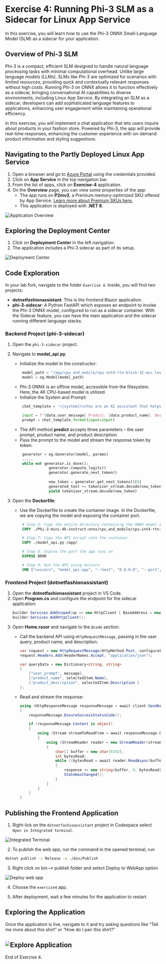 
# Exercise 4: Running Phi-3 SLM as a Sidecar for Linux App Service

In this exercise, you will learn how to use the Phi-3 ONNX Small-Language Model (SLM) as a sidecar for your application.

## Overview of Phi-3 SLM

Phi-3 is a compact, efficient SLM designed to handle natural language processing tasks with minimal computational overhead. Unlike large language models (LLMs), SLMs like Phi-3 are optimized for scenarios with limited resources, providing quick and contextually relevant responses without high costs. Running Phi-3 on ONNX allows it to function effectively as a sidecar, bringing conversational AI capabilities to diverse environments, including Linux App Service. By integrating an SLM as a sidecar, developers can add sophisticated language features to applications, enhancing user engagement while maintaining operational efficiency.

In this exercise, you will implement a chat application that lets users inquire about products in your fashion store. Powered by Phi-3, the app will provide real-time responses, enhancing the customer experience with on-demand product information and styling suggestions.

## Navigating to the Partly Deployed Linux App Service

1. Open a browser and go to [Azure Portal](https://portal.azure.com) using the credentials provided.
2. Click on **App Service** in the top navigation bar.
3. From the list of apps, click on **Exercise-4** application.
4. On the **Overview** page, you can view some properties of the app:
   - The app runs on **P2mv3**, a Premium memory-optimized SKU offered by App Service. [Learn more about Premium SKUs here.](https://azure.microsoft.com/pricing/details/app-service/)
   - This application is deployed with **.NET 8**.

  ![Application Overview](./images/Exercise-4-overview.jpg)
## Exploring the Deployment Center

1. Click on **Deployment Center** in the left navigation.
2. The application includes a Phi-3 sidecar as part of its setup.

![Deployment Center](./images/Exercise-4-DC.jpg)
## Code Exploration

In your lab fork, navigate to the folder `Exercise 4`. Inside, you will find two projects:

- **dotnetfashionassistant**: This is the frontend Blazor application.
- **phi-3-sidecar**: A Python FastAPI which exposes an endpoint to invoke the Phi-3 ONNX model, configured to run as a sidecar container. With the Sidecar feature, you can have the main application and the sidecar running different language stacks.

### Backend Project (phi-3-sidecar)

1. Open the `phi-3-sidecar` project.
2. Navigate to **model_api.py**:
   - Initialize the model in the constructor:
     ```python
      model_path = "/app/cpu_and_mobile/cpu-int4-rtn-block-32-acc-level-4"
      model = og.Model(model_path)
     ```
   - Phi-3 ONNX is an offline model, accessible from the filesystem. Here, the 4K CPU-based model is utilized.
   - Initialize the System  and Prompt:
     ```python
      chat_template = '<|system|>\nYou are an AI assistant that helps people find concise information about products. Keep your responses brief and focus on key points. Limit the number of product key features to no more than three.<|end|>\n<|user|>\n{input} <|end|>\n<|assistant|>'

      input = f"{data.user_message} Product: {data.product_name}. Description: {data.product_description}"
      prompt = chat_template.format(input=input)
     ```
   - The API method **predict** accepts three parameters – the user prompt, product name, and product description.
   - Pass the prompt to the model and stream the response token by token:
     ```python
      generator = og.Generator(model, params)
      .....
      while not generator.is_done():
                  generator.compute_logits()
                  generator.generate_next_token()
                  
                  new_token = generator.get_next_tokens()[0]
                  generated_text += tokenizer_stream.decode(new_token)
                  yield tokenizer_stream.decode(new_token)
     ```

3. Open the **Dockerfile**:
   - Use the Dockerfile to create the container image. In the Dockerfile, we are copying the model and exposing the container port.
     ```Dockerfile
      # Step 6: Copy the entire directory containing the ONNX model and its data files
      COPY ./Phi-3-mini-4k-instruct-onnx/cpu_and_mobile/cpu-int4-rtn-block-32-acc-level-4 /app/cpu_and_mobile/cpu-int4-rtn-block-32-acc-level-4

      # Step 7: Copy the API script into the container
      COPY ./model_api.py /app/

      # Step 8: Expose the port the app runs on
      EXPOSE 8000

      # Step 9: Run the API using Uvicorn
      CMD ["uvicorn", "model_api:app", "--host", "0.0.0.0", "--port", "8000"]
     ```

### Frontend Project (dotnetfashionassistant)

1. Open the **dotnetfashionassistant** project in VS Code.
2. Open **Program.cs** and configure the endpoint for the sidecar application:
   ```csharp
   builder.Services.AddScoped(sp => new HttpClient { BaseAddress = new Uri(builder.Configuration["FashionAssistantAPI:Url"] ?? "http://localhost:8000/predict") });
   builder.Services.AddHttpClient();
   ```
3. Open **Home.razor** and navigate to the `@code` section:
   - Call the backend API using `HttpRequestMessage`, passing in the user query, product name, and description:
     ```csharp
     var request = new HttpRequestMessage(HttpMethod.Post, configuration["FashionAssistantAPI:Url"]);
     request.Headers.Add(HeaderNames.Accept, "application/json");

     var queryData = new Dictionary<string, string>
     {
         {"user_prompt", message},
         {"product_name", selectedItem.Name},
         {"product_description", selectedItem.Description }
     };
     ```

   - Read and stream the response:
     ```csharp
     using (HttpResponseMessage responseMessage = await client.SendAsync(request, HttpCompletionOption.ResponseHeadersRead))
     {
         responseMessage.EnsureSuccessStatusCode();

         if (responseMessage.Content is object)
         {
             using (Stream streamToReadFrom = await responseMessage.Content.ReadAsStreamAsync())
             {
                 using (StreamReader reader = new StreamReader(streamToReadFrom))
                 {
                     char[] buffer = new char[8192];
                     int bytesRead;
                     while ((bytesRead = await reader.ReadAsync(buffer, 0, buffer.Length)) > 0)
                     {
                         response += new string(buffer, 0, bytesRead);
                         StateHasChanged();
                     }
                 }
             }
         }
     }
     ```

## Publishing the Frontend Application
1. Right-lick on the `dotnetfashioassistant` project in Codespace select `Open in Integrated terminal`.

  ![Integrated Terminal](./images/Exercise-4-integrated.jpg)

2. To publish the web app, run the command in the opened terminal, run 
  ```bash
  dotnet publish -c Release -o ./bin/Publish
  ```

3. Right click on bin--> publish folder and select Deploy to WebApp option

  ![Deploy web app](./images/Exercise-4-Deploy-1.jpg)

4. Choose the `exercise4` app.

5. After deployment, wait a few minutes for the application to restart.

## Exploring the Application

Once the application is live, navigate to it and try asking questions like “Tell me more about this shirt” or “How do I pair this shirt?”

![Explore Application](./images/Exercise-4-answer.jpg)
---

End of Exercise 4.
